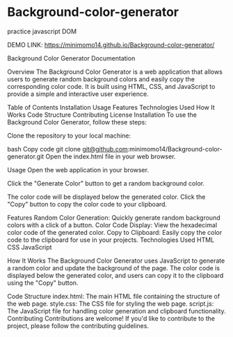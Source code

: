 # Background-color-generator
practice javascript DOM

DEMO LINK: https://minimomo14.github.io/Background-color-generator/

Background Color Generator Documentation

Overview
The Background Color Generator is a web application that allows users to generate random background colors and easily copy the corresponding color code. 
It is built using HTML, CSS, and JavaScript to provide a simple and interactive user experience.

Table of Contents
Installation
Usage
Features
Technologies Used
How It Works
Code Structure
Contributing
License
Installation
To use the Background Color Generator, follow these steps:

Clone the repository to your local machine:

bash
Copy code
git clone git@github.com:minimomo14/Background-color-generator.git
Open the index.html file in your web browser.

Usage
Open the web application in your browser.

Click the "Generate Color" button to get a random background color.

The color code will be displayed below the generated color. Click the "Copy" button to copy the color code to your clipboard.

Features
Random Color Generation: Quickly generate random background colors with a click of a button.
Color Code Display: View the hexadecimal color code of the generated color.
Copy to Clipboard: Easily copy the color code to the clipboard for use in your projects.
Technologies Used
HTML
CSS
JavaScript

How It Works
The Background Color Generator uses JavaScript to generate a random color and update the background of the page. The color code is displayed below the generated color, and users can copy it to the clipboard using the "Copy" button.

Code Structure
index.html: The main HTML file containing the structure of the web page.
style.css: The CSS file for styling the web page.
script.js: The JavaScript file for handling color generation and clipboard functionality.
Contributing
Contributions are welcome! If you'd like to contribute to the project, please follow the contributing guidelines.

